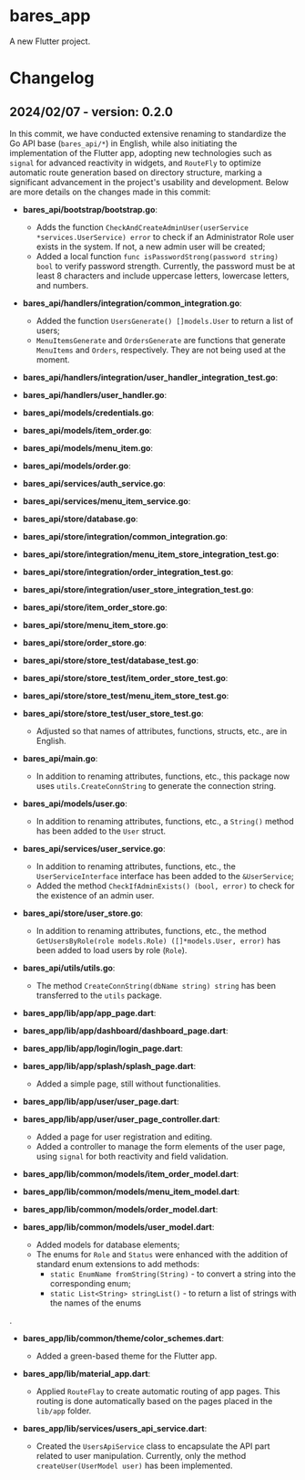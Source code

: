 # bares_app

A new Flutter project.

# Changelog

## 2024/02/07 - version: 0.2.0

In this commit, we have conducted extensive renaming to standardize the Go API base (`bares_api/*`) in English, while also initiating the implementation of the Flutter app, adopting new technologies such as `signal` for advanced reactivity in widgets, and `RouteFly` to optimize automatic route generation based on directory structure, marking a significant advancement in the project's usability and development. Below are more details on the changes made in this commit:

* **bares_api/bootstrap/bootstrap.go**:
  - Adds the function `CheckAndCreateAdminUser(userService *services.UserService) error` to check if an Administrator Role user exists in the system. If not, a new admin user will be created;
  - Added a local function `func isPasswordStrong(password string) bool` to verify password strength. Currently, the password must be at least 8 characters and include uppercase letters, lowercase letters, and numbers.

* **bares_api/handlers/integration/common_integration.go**:
  - Added the function `UsersGenerate() []models.User` to return a list of users;
  - `MenuItemsGenerate` and `OrdersGenerate` are functions that generate `MenuItems` and `Orders`, respectively. They are not being used at the moment.

* **bares_api/handlers/integration/user_handler_integration_test.go**:
* **bares_api/handlers/user_handler.go**:
* **bares_api/models/credentials.go**:
* **bares_api/models/item_order.go**:
* **bares_api/models/menu_item.go**:
* **bares_api/models/order.go**:
* **bares_api/services/auth_service.go**:
* **bares_api/services/menu_item_service.go**:
* **bares_api/store/database.go**:
* **bares_api/store/integration/common_integration.go**:
* **bares_api/store/integration/menu_item_store_integration_test.go**:
* **bares_api/store/integration/order_integration_test.go**:
* **bares_api/store/integration/user_store_integration_test.go**:
* **bares_api/store/item_order_store.go**:
* **bares_api/store/menu_item_store.go**:
* **bares_api/store/order_store.go**:
* **bares_api/store/store_test/database_test.go**:
* **bares_api/store/store_test/item_order_store_test.go**:
* **bares_api/store/store_test/menu_item_store_test.go**:
* **bares_api/store/store_test/user_store_test.go**:
  - Adjusted so that names of attributes, functions, structs, etc., are in English.

* **bares_api/main.go**:
  - In addition to renaming attributes, functions, etc., this package now uses `utils.CreateConnString` to generate the connection string.

* **bares_api/models/user.go**:
  - In addition to renaming attributes, functions, etc., a `String()` method has been added to the `User` struct.

* **bares_api/services/user_service.go**:
  - In addition to renaming attributes, functions, etc., the `UserServiceInterface` interface has been added to the `&UserService`;
  - Added the method `CheckIfAdminExists() (bool, error)` to check for the existence of an admin user.

* **bares_api/store/user_store.go**:
  - In addition to renaming attributes, functions, etc., the method `GetUsersByRole(role models.Role) ([]*models.User, error)` has been added to load users by role (`Role`).

* **bares_api/utils/utils.go**:
  - The method `CreateConnString(dbName string) string` has been transferred to the `utils` package.

* **bares_app/lib/app/app_page.dart**:
* **bares_app/lib/app/dashboard/dashboard_page.dart**:
* **bares_app/lib/app/login/login_page.dart**:
* **bares_app/lib/app/splash/splash_page.dart**:
  - Added a simple page, still without functionalities.

* **bares_app/lib/app/user/user_page.dart**:
* **bares_app/lib/app/user/user_page_controller.dart**:
  - Added a page for user registration and editing.
  - Added a controller to manage the form elements of the user page, using `signal` for both reactivity and field validation.

* **bares_app/lib/common/models/item_order_model.dart**:
* **bares_app/lib/common/models/menu_item_model.dart**:
* **bares_app/lib/common/models/order_model.dart**:
* **bares_app/lib/common/models/user_model.dart**:
  - Added models for database elements;
  - The enums for `Role` and `Status` were enhanced with the addition of standard enum extensions to add methods:
    - `static EnumName fromString(String)` - to convert a string into the corresponding enum;
    - `static List<String> stringList()` - to return a list of strings with the names of the enums

.

* **bares_app/lib/common/theme/color_schemes.dart**:
  - Added a green-based theme for the Flutter app.

* **bares_app/lib/material_app.dart**:
  - Applied `RouteFlay` to create automatic routing of app pages. This routing is done automatically based on the pages placed in the `lib/app` folder.

* **bares_app/lib/services/users_api_service.dart**:
  - Created the `UsersApiService` class to encapsulate the API part related to user manipulation. Currently, only the method `createUser(UserModel user)` has been implemented.